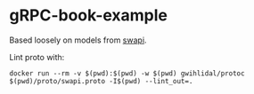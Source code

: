 # gRPC-book-example

Based loosely on models from [swapi](https://swapi.co/).

Lint proto with:

```
docker run --rm -v $(pwd):$(pwd) -w $(pwd) gwihlidal/protoc $(pwd)/proto/swapi.proto -I$(pwd) --lint_out=.
```
